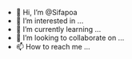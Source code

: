 - 👋 Hi, I’m @Sifapoa
- 👀 I’m interested in ...
- 🌱 I’m currently learning ...
- 💞️ I’m looking to collaborate on ...
- 📫 How to reach me ...

<!---
Sifapoa/Sifapoa is a ✨ special ✨ repository because its `README.md` (this file) appears on your GitHub profile.
You can click the Preview link to take a look at your changes.
--->

